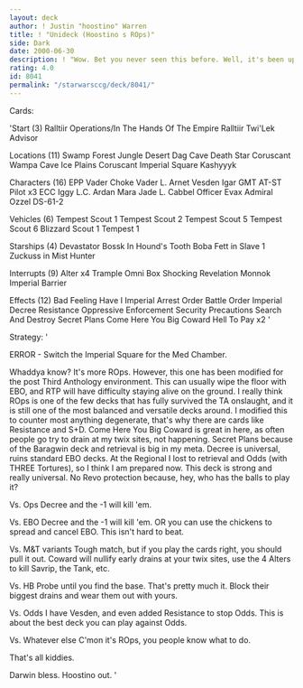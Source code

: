 ```yaml
---
layout: deck
author: ! Justin "hoostino" Warren
title: ! "Unideck (Hoostino s ROps)"
side: Dark
date: 2000-06-30
description: ! "Wow. Bet you never seen this before. Well, it's been updated for the post-TA environment."
rating: 4.0
id: 8041
permalink: "/starwarsccg/deck/8041/"
---
```

Cards: 

'Start (3)
Ralltiir Operations/In The Hands Of The Empire
Ralltiir
Twi'Lek Advisor

Locations (11)
Swamp
Forest
Jungle
Desert
Dag Cave
Death Star
Coruscant
Wampa Cave
Ice Plains
Coruscant Imperial Square
Kashyyyk

Characters (16)
EPP Vader
Choke Vader
L. Arnet
Vesden
Igar
GMT
AT-ST Pilot x3
ECC Iggy
L.C. Ardan
Mara Jade
L. Cabbel
Officer Evax
Admiral Ozzel
DS-61-2

Vehicles (6)
Tempest Scout 1
Tempest Scout 2
Tempest Scout 5
Tempest Scout 6
Blizzard Scout 1
Tempest 1

Starships (4)
Devastator
Bossk In Hound's Tooth
Boba Fett in Slave 1
Zuckuss in Mist Hunter

Interrupts (9)
Alter x4
Trample
Omni Box
Shocking Revelation
Monnok
Imperial Barrier

Effects (12)
Bad Feeling Have I
Imperial Arrest Order
Battle Order
Imperial Decree
Resistance
Oppressive Enforcement
Security Precautions
Search And Destroy
Secret Plans
Come Here You Big Coward
Hell To Pay x2 '

Strategy: '

ERROR - Switch the Imperial Square for the Med Chamber.

Whaddya know? It's more ROps. However, this one has been modified for the post Third Anthology environment. This can usually wipe the floor with EBO, and RTP will have difficulty staying alive on the ground. I really think ROps is one of the few decks that has fully survived the TA onslaught, and it is still one of the most balanced and versatile decks around.
I modified this to counter most anything degenerate, that's why there are cards like Resistance and S+D. Come Here You Big Coward is great in here, as often people go try to drain at my twix sites, not happening. Secret Plans because of the Baragwin deck and retrieval is big in my meta. Decree is universal, ruins standard EBO decks.
At the Regional I lost to retrieval and Odds (with THREE Tortures), so I think I am prepared now. This deck is strong and really universal. No Revo protection because, hey, who has the balls to play it?

Vs. Ops
Decree and the -1 will kill 'em.

Vs. EBO
Decree and the -1 will kill 'em. OR you can use the chickens to spread and cancel EBO. This isn't hard to beat.

Vs. M&T variants
Tough match, but if you play the cards right, you should pull it out. Coward will nullify early drains at your twix sites, use the 4 Alters to kill Savrip, the Tank, etc.

Vs. HB
Probe until you find the base. That's pretty much it. Block their biggest drains and wear them out with yours.

Vs. Odds
I have Vesden, and even added Resistance to stop Odds. This is about the best deck you can play against Odds.

Vs. Whatever else
C'mon it's ROps, you people know what to do.

That's all kiddies.

Darwin bless. Hoostino out.  '
